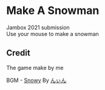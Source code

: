 # Make A Snowman

Jambox 2021 submission  
Use your mouse to make a snowman

## Credit

The game make by me

BGM - [Snowy](https://dova-s.jp/bgm/play15731.html) By [んぃん](https://dova-s.jp/_contents/author/profile301.html)